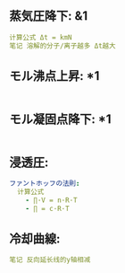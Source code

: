 ## 蒸気圧降下: &1

```yaml
计算公式 Δt = kmN
笔记 溶解的分子/离子越多 Δt越大

```

## モル沸点上昇: *1

```yaml

```

## モル凝固点降下: *1

```yaml

```

## 浸透圧:

```yaml
ファントホッフの法則:
  计算公式
    - ∏·V = n·R·T
    - ∏ = c·R·T

```

## 冷却曲線:

```yaml
笔记 反向延长线的y轴相减
```